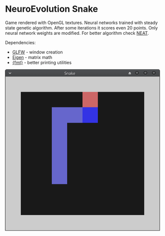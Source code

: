# NeuroEvolution Snake 

Game rendered with OpenGL textures. Neural networks trained with steady state genetic algorithm. After some iterations it scores even 20 points. Only neural network weights are modified. For better algorithm check [NEAT](http://nn.cs.utexas.edu/downloads/papers/stanley.ec02.pdf).


Dependencies:
- [GLFW](https://www.glfw.org/) - window creation
- [Eigen](http://eigen.tuxfamily.org/index.php?title=Main_Page) - matrix math
- [{fmt}](https://github.com/fmtlib/fmt) - better printing utilities

![Snake game 1](img1.png)
